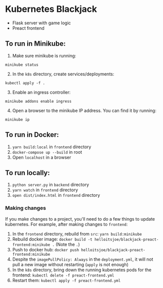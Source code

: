 # Kubernetes Blackjack

- Flask server with game logic
- Preact frontend

## To run in Minikube:

1. Make sure minikube is running: 
```
minikube status
```
2. In the `k8s` directory, create services/deployments:
```
kubectl apply -f .
```
3. Enable an ingress controller:
```
minikube addons enable ingress
```
4. Open a browser to the minikube IP address. You can find it by running:
```
minikube ip
```

## To run in Docker:

1. `yarn build:local` in `frontend` directory
2. `docker-compose up --build` in root
3. Open `localhost` in a browser

## To run locally:

1. `python server.py` in `backend` directory
2. `yarn watch` in `frontend` directory
3. `open dist/index.html` in `frontend` directory

### Making changes

If you make changes to a project, you'll need to do a few things to update kubernetes. For example,
after making changes to `frontend`:

1. In the `frontend` directory, rebuild from `src`: `yarn build:minikube`
2. Rebuild docker image: `docker build -t helloitsjoe/blackjack-preact-frontend:minikube .` (Note
   the `.`)
3. Push to docker hub: `docker push helloitsjoe/blackjack-preact-frontend:minikube`
4. Despite the `imagePullPolicy: Always` in the `deployment.yml`, it will not pull a new image without
restarting (`apply` is not enough)
5. In the `k8s` directory, bring down the running kubernetes pods for the frontend:
   `kubectl delete -f preact-frontend.yml`
6. Restart them: `kubectl apply -f preact-frontend.yml`

